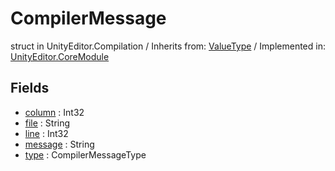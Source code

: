 # CompilerMessage
struct in UnityEditor.Compilation
 / Inherits from: <a href="https://docs.unity3d.com/6000.0/Documentation/ScriptReference/ValueType.html">ValueType</a> / Implemented in: <a href="https://docs.unity3d.com/6000.0/Documentation/ScriptReference/UnityEditor.CoreModule.html">UnityEditor.CoreModule</a>
## Fields
- <a href="https://docs.unity3d.com/6000.0/Documentation/ScriptReference/CompilerMessage-column.html">column</a> : Int32
- <a href="https://docs.unity3d.com/6000.0/Documentation/ScriptReference/CompilerMessage-file.html">file</a> : String
- <a href="https://docs.unity3d.com/6000.0/Documentation/ScriptReference/CompilerMessage-line.html">line</a> : Int32
- <a href="https://docs.unity3d.com/6000.0/Documentation/ScriptReference/CompilerMessage-message.html">message</a> : String
- <a href="https://docs.unity3d.com/6000.0/Documentation/ScriptReference/CompilerMessage-type.html">type</a> : CompilerMessageType
